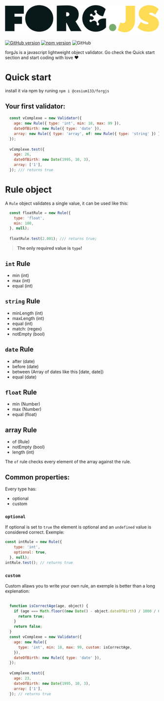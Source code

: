 # ![forgJs logo](./logo.png?raw=true)

[![GitHub version](https://badge.fury.io/gh/oussamahamdaoui%2Fforgjs.svg)](https://badge.fury.io/gh/oussamahamdaoui%2Fforgjs) [![npm version](https://badge.fury.io/js/%40cesium133%2Fforgjs.svg)](https://badge.fury.io/js/%40cesium133%2Fforgjs)
![GitHub](https://img.shields.io/github/license/mashape/apistatus.svg)


forgJs is a javascript lightweight object validator. Go check the Quick start section and start coding with love :heart:

# Quick start

install it via npm by runing `npm i @cesium133/forgjs`

## Your first validator:

```javascript 
  const vComplexe = new Validator({
    age: new Rule({ type: 'int', min: 18, max: 99 }),
    dateOfBirth: new Rule({ type: 'date' }),
    array: new Rule({ type: 'array', of: new Rule({ type: 'string' }) }),
  });

  vComplexe.test({
    age: 26,
    dateOfBirth: new Date(1995, 10, 3),
    array: ['1'],
  }); /// returns true

  ```
# Rule object

A `Rule` object validates a single value, it can be used like this: 

```javascript
  const floatRule = new Rule({
    type: 'float',
    min: 100,
  }, null);

  floatRule.test(2.001); /// returns true;
```
> **The only required value is `type`!**

## `int` Rule

* min (int)
* max (int)
* equal (int)

## `string` Rule

* minLength (int)
* maxLength (int)
* equal (int)
* match: (regex)
* notEmpty (bool)

## `date` Rule 

* after (date)
* before (date)
* between (Array of dates like this [date, date])
* equal (date)

## `float` Rule

* min (Number)
* max (Number)
* equal (float)

## array Rule

* of (Rule)
* notEmpty (bool)
* length (int)

The `of` rule checks every element of the array against the rule.

## Common properties:

Every type has: 
* optional
* custom

### `optional`

If optional is set to `true` the element is optional and an `undefined` value is considered correct.
Exemple:

```javascript
const intRule = new Rule({
    type: 'int',
    optional: true,
  }, null);
intRule.test(); // returns true
```
### `custom`

Custom allaws you to write your own rule, an exemple is better than a long explenation:

```javascript

  function isCorrectAge(age, object) {
    if (age === Math.floor((new Date() - object.dateOfBirth) / 1000 / 60 / 60 / 24 / 30 / 12)) {
      return true;
    }
    return false;
  }
  const vComplexe = new Validator({
    age: new Rule({
      type: 'int', min: 18, max: 99, custom: isCorrectAge,
    }),
    dateOfBirth: new Rule({ type: 'date' }),
  });

  vComplexe.test({
    age: 23,
    dateOfBirth: new Date(1995, 10, 3),
    array: ['1'],
  }); // returns true

```
